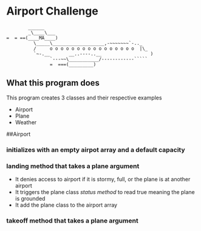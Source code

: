 Airport Challenge
=================

```
        ______
        _\____\___
=  = ==(____MA____)
          \_____\___________________,-~~~~~~~`-.._
          /     o o o o o o o o o o o o o o o o  |\_
          `~-.__       __..----..__                  )
                `---~~\___________/------------`````
                =  ===(_________)

```

What this program does
---------
This program creates 3 classes and their respective examples
  * Airport
  * Plane
  * Weather

##Airport

### **initializes** with an empty airpot array and a default capacity
### **landing method** that takes a plane argument
  * It denies access to airport if it is stormy, full, or the plane is at another airport
  * It triggers the plane class *status method* to read true meaning the plane is grounded
  * It add the plane class to the airport array
### **takeoff method** that takes a plane argument
